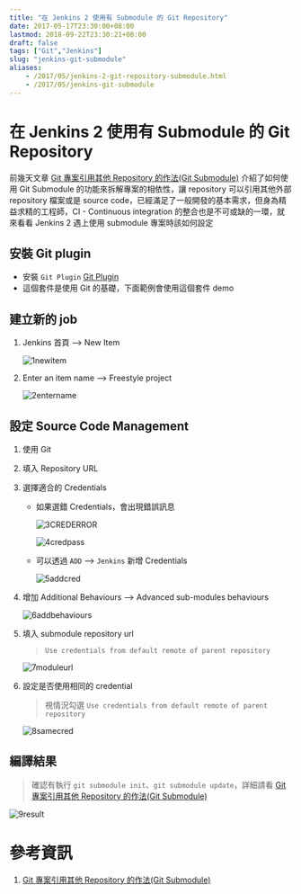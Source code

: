```yaml
---
title: "在 Jenkins 2 使用有 Submodule 的 Git Repository"
date: 2017-05-17T23:30:00+08:00
lastmod: 2018-09-22T23:30:21+08:00
draft: false
tags: ["Git","Jenkins"]
slug: "jenkins-git-submodule"
aliases:
    - /2017/05/jenkins-2-git-repository-submodule.html
    - /2017/05/jenkins-git-submodule
---
```

# 在 Jenkins 2 使用有 Submodule 的 Git Repository
前幾天文章 [Git 專案引用其他 Repository 的作法(Git Submodule)](//blog.yowko.com/2017/05/git-submodule.html) 介紹了如何使用 Git Submodule 的功能來拆解專案的相依性，讓 repository 可以引用其他外部 repository 檔案或是 source code，已經滿足了一般開發的基本需求，但身為精益求精的工程師，CI - Continuous integration 的整合也是不可或缺的一環，就來看看 Jenkins 2 遇上使用 submodule 專案時該如何設定

## 安裝 Git plugin

*   安裝 `Git Plugin` [Git Plugin](https://wiki.jenkins-ci.org/display/JENKINS/Git%20Plugin)
*   這個套件是使用 Git 的基礎，下面範例會使用這個套件 demo


## 建立新的 job

1.  Jenkins 首頁 --> New Item

    ![1newitem](https://cloud.githubusercontent.com/assets/3851540/26141256/80ebba8e-3b0d-11e7-9a26-2d7af4bd351a.png)

2.  Enter an item name --> Freestyle project

    ![2entername](https://cloud.githubusercontent.com/assets/3851540/26141257/80f10110-3b0d-11e7-84fc-9324956a2302.png)

## 設定 Source Code Management

1.  使用 Git

2.  填入 Repository URL

3.  選擇適合的 Credentials

    *   如果選錯 Credentials，會出現錯誤訊息

        ![3CREDERROR](https://cloud.githubusercontent.com/assets/3851540/26141258/80fdd80e-3b0d-11e7-8801-a45b6eafb178.png)

        ![4credpass](https://cloud.githubusercontent.com/assets/3851540/26141259/81067b44-3b0d-11e7-8c86-8df5ece959e4.png)

    *   可以透過 `ADD` --> `Jenkins` 新增 Credentials

        ![5addcred](https://cloud.githubusercontent.com/assets/3851540/26141251/80a5c36c-3b0d-11e7-963a-7daedf0fd0ef.png)

4.  增加 Additional Behaviours --> Advanced sub-modules behaviours

    ![6addbehaviours](https://cloud.githubusercontent.com/assets/3851540/26141252/80d2c718-3b0d-11e7-847d-237a30a31ffa.png)

5.  填入 submodule repository url

    > `Use credentials from default remote of parent repository`

    
    ![7moduleurl](https://cloud.githubusercontent.com/assets/3851540/26141253/80e2b7f4-3b0d-11e7-9b54-115d76dfca06.png)

6.  設定是否使用相同的 credential

    > 視情況勾選 `Use credentials from default remote of parent repository`

    ![8samecred](https://cloud.githubusercontent.com/assets/3851540/26141254/80e34336-3b0d-11e7-8f68-1bad9a990f42.png)

## 編譯結果

> 確認有執行 `git submodule init`、`git submodule update`，詳細請看 [Git 專案引用其他 Repository 的作法(Git Submodule)](//blog.yowko.com/2017/05/git-submodule.html)

![9result](https://cloud.githubusercontent.com/assets/3851540/26141255/80eadfb0-3b0d-11e7-9154-ada4e510193a.png)

# 參考資訊
1.  [Git 專案引用其他 Repository 的作法(Git Submodule)](//blog.yowko.com/2017/05/git-submodule.html)
